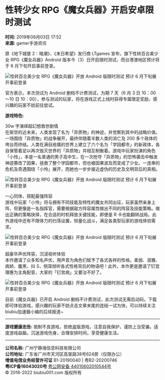 # 性转少女 RPG《魔女兵器》开启安卓限时测试

**时间:** 2019年06月03日 17:52  
**来源:** gamer手游资讯  

原《地下城堡 2：暗潮》、《末日希望》发行商 LTgames 宣布，旗下性转百合美少女 RPG《魔女兵器》Android 版本今（3）日开启限时测试，而台港澳地区预计将于 6 月下旬开启事前登录。

![性转百合美少女 RPG《魔女兵器》开放 Android 版限时测试 预计 6 月下旬展开事前登录](https://cdn.biubiu001.com/p/ping/14365/img/cddd0f7d640543168679a3fca568023b.jpg?x-oss-process=image/resize,w_1280/format,webp/quality,Q_90)

官方表示，本次测试为 Android 删档不计费测试，为期 7 天（6 月 3 日 10：00～10 日 10：00），参与测试的玩家，将在游戏正式上线时获得专属限定奖励，感兴趣的玩家不妨前往尝试。

**游戏特色:**

30w 字演绎超幻想救世剧情  
在架空的近未来，人类发现了名为「异质物」的神迹，并觉察到其中的战略价值。一场围绕「异质物」的战争展开，最终伴随着半数人类的消亡及 200 多个政体的垮台而终结。人类在满目疮痍的世界上建立了六个名为「学园都市」的新政体，各自保管着足以再次毁灭世界的「异质物」并相互制衡着。游戏中玩家扮演的角色「小怜」，本是一名普通的男子高中生，在一次抢夺「异质物」的恐怖袭击中触发神迹篡改了因果，拯救了整个学园都市，但也被因果波及而变成了少女。一连串的危机及奇遇围绕「小怜」展开，而她也一步步接近虚伪的历史及文明背后的真相。

![性转百合美少女 RPG《魔女兵器》开放 Android 版限时测试 预计 6 月下旬展开事前登录](https://cdn.biubiu001.com/p/ping/14365/img/61fc5f81ed6918150032e568ff33c26e.jpg?x-oss-process=image/resize,w_1280/format,webp/quality,Q_90)

一心同体，搭配最强阵容  
游戏中玩家「小怜」将与拥有不同技能及特性的魔女共同出征，玩家虽然亲身上阵，但更像是一名指挥官，需要根据敌方阵容属性做出不同的阵容及技能策略。做出正确的策略抉择，在合适的时机释放关键技能，即便是 R 卡也能翻转战局。此外游戏中还有不限体力的扫荡设置，轻量化战斗，满足各类型玩家的游戏体验需求。

![性转百合美少女 RPG《魔女兵器》开放 Android 版限时测试 预计 6 月下旬展开事前登录](https://cdn.biubiu001.com/p/ping/14365/img/e618cc993806b3a01c5cc760d2d64263.jpg?x-oss-process=image/resize,w_1280/format,webp/quality,Q_90)

超豪华声优阵容，沉浸视听体验  
本作邀请了众多知名声优，用声音为角色们赋予了各式各样的性格。柔弱、淑雅、病娇、腹黑、抖 S，侧耳倾听各式性格背后的物语吧！此外，本作更是邀请了钉宫理惠为主角配音，大家的「钉宫病」又要治不好了。

![性转百合美少女 RPG《魔女兵器》开放 Android 版限时测试 预计 6 月下旬展开事前登录](https://cdn.biubiu001.com/p/ping/14365/img/b2c0913fcf4f12280791aee33329f1b2.jpg?x-oss-process=image/resize,w_1280/format,webp/quality,Q_90)

目前《魔女兵器》已开启 Android 删档不计费测试，此次测试无需启动码，下载即可体验游戏，感兴趣的玩家不妨点击文章末尾的连结一试为快，可以持续关注biubiu加速器小编的后续报道~

--- 

**游戏健康忠告:** 抵制不良游戏，拒绝盗版游戏，注意自我保护，谨防上当受骗，适度游戏益脑，沉迷游戏伤身，合理安排时间，享受健康生活。

---

**公司名称:** 广州宁静海信息科技有限公司  
**公司地址:** 广东省广州市天河区高普路38号624房（仅限办公）  
**增值电信业务经营许可证** B1-20190040 | 粤B2-20200746  
**粤ICP备16043020号** [粤公网安备 44010602010544号](http://www.beian.gov.cn/portal/registerSystemInfo?recordcode=44010602010544)  
© 2018-2022 biubiu001.com 版权所有